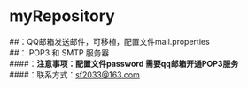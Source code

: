 # myRepository
##：QQ邮箱发送邮件，可移植，配置文件mail.properties<br>
##： POP3 和 SMTP 服务器<br>
####：**注意事项：配置文件password 需要qq邮箱开通POP3服务** <br> 
####：联系方式：sf2033@163.com
